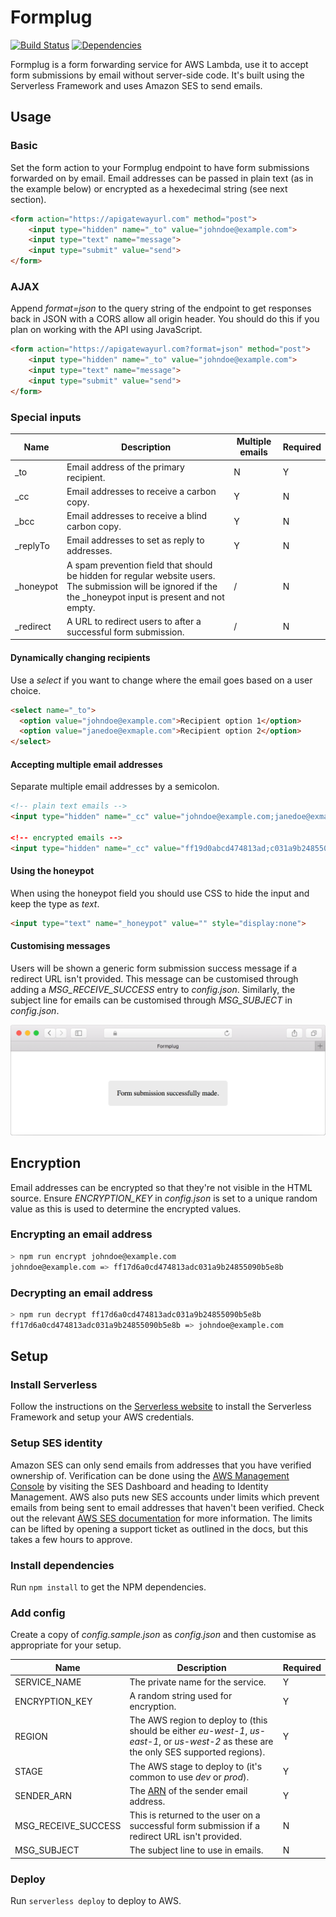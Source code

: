 # Formplug
[![Build Status](https://travis-ci.org/danielireson/formplug-serverless.svg?branch=master)](https://travis-ci.org/danielireson/formplug-serverless)
[![Dependencies](https://img.shields.io/david/danielireson/formplug-serverless.svg)](https://david-dm.org/danielireson/formplug-serverless)

Formplug is a form forwarding service for AWS Lambda, use it to accept form submissions by email without server-side code. It's built using the Serverless Framework and uses Amazon SES to send emails.

## Usage
### Basic
Set the form action to your Formplug endpoint to have form submissions forwarded on by email. Email addresses can be passed in plain text (as in the example below) or encrypted as a hexedecimal string (see next section).
``` html
<form action="https://apigatewayurl.com" method="post">
    <input type="hidden" name="_to" value="johndoe@example.com">
    <input type="text" name="message">
    <input type="submit" value="send">
</form>
```

### AJAX
Append *format=json* to the query string of the endpoint to get responses back in JSON with a CORS allow all origin header. You should do this if you plan on working with the API using JavaScript.
``` html
<form action="https://apigatewayurl.com?format=json" method="post">
    <input type="hidden" name="_to" value="johndoe@example.com">
    <input type="text" name="message">
    <input type="submit" value="send">
</form>
```

### Special inputs
Name | Description | Multiple emails | Required 
--- | --- | --- | ---
_to | Email address of the primary recipient. | N | Y
_cc | Email addresses to receive a carbon copy. | Y | N
_bcc | Email addresses to receive a blind carbon copy. | Y | N
_replyTo | Email addresses to set as reply to addresses. | Y | N
_honeypot | A spam prevention field that should be hidden for regular website users. The submission will be ignored if the the _honeypot input is present and not empty. | / | N
_redirect | A URL to redirect users to after a successful form submission. | / | N

#### Dynamically changing recipients
Use a *select* if you want to change where the email goes based on a user choice.
``` html
<select name="_to">
  <option value="johndoe@example.com">Recipient option 1</option>
  <option value="janedoe@exmaple.com">Recipient option 2</option>
</select>
```

#### Accepting multiple email addresses
Separate multiple email addresses by a semicolon.

``` html
<!-- plain text emails -->
<input type="hidden" name="_cc" value="johndoe@example.com;janedoe@exmaple.com"

<!-- encrypted emails -->
<input type="hidden" name="_cc" value="ff19d0abcd474813ad;c031a9b24855090b5e8b">
```

#### Using the honeypot
When using the honeypot field you should use CSS to hide the input and keep the type as *text*.

``` html
<input type="text" name="_honeypot" value="" style="display:none">
```

#### Customising messages
Users will be shown a generic form submission success message if a redirect URL isn't provided. This message can be customised through adding a *MSG_RECEIVE_SUCCESS* entry to *config.json*. Similarly, the subject line for emails can be customised through *MSG_SUBJECT* in *config.json*.

![Submission preview](readme-screenshot.png)

## Encryption
Email addresses can be encrypted so that they're not visible in the HTML source. Ensure *ENCRYPTION_KEY* in *config.json* is set to a unique random value as this is used to determine the encrypted values.

### Encrypting an email address
``` bash
> npm run encrypt johndoe@example.com
johndoe@example.com => ff17d6a0cd474813adc031a9b24855090b5e8b
```

### Decrypting an email address
``` bash
> npm run decrypt ff17d6a0cd474813adc031a9b24855090b5e8b
ff17d6a0cd474813adc031a9b24855090b5e8b => johndoe@example.com
```

## Setup
### Install Serverless
Follow the instructions on the [Serverless website](https://serverless.com/framework/docs/providers/aws/guide/installation) to install the Serverless Framework and setup your AWS credentials.

### Setup SES identity
Amazon SES can only send emails from addresses that you have verified ownership of. Verification can be done using the [AWS Management Console](aws.amazon.com) by visiting the SES Dashboard and heading to Identity Management. AWS also puts new SES accounts under limits which prevent emails from being sent to email addresses that haven't been verified. Check out the relevant [AWS SES documentation](http://docs.aws.amazon.com/ses/latest/DeveloperGuide/request-production-access.html) for more information. The limits can be lifted by opening a support ticket as outlined in the docs, but this takes a few hours to approve.

### Install dependencies
Run `npm install` to get the NPM dependencies.

### Add config
Create a copy of *config.sample.json* as *config.json* and then customise as appropriate for your setup.

Name | Description | Required
--- | --- | ---
SERVICE_NAME | The private name for the service. | Y
ENCRYPTION_KEY | A random string used for encryption. | Y
REGION | The AWS region to deploy to (this should be either *eu-west-1*, *us-east-1*, or *us-west-2* as these are the only SES supported regions). | Y
STAGE | The AWS stage to deploy to (it's common to use *dev* or *prod*). | Y
SENDER_ARN | The [ARN](http://docs.aws.amazon.com/general/latest/gr/aws-arns-and-namespaces.html) of the sender email address. | Y
MSG_RECEIVE_SUCCESS | This is returned to the user on a successful form submission if a redirect URL isn't provided. | N
MSG_SUBJECT | The subject line to use in emails. | N

### Deploy
Run `serverless deploy` to deploy to AWS.
